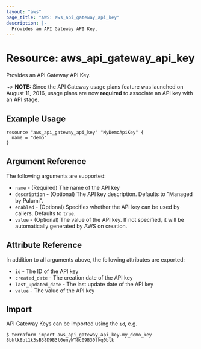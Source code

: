 ```yaml
---
layout: "aws"
page_title: "AWS: aws_api_gateway_api_key"
description: |-
  Provides an API Gateway API Key.
---
```


# Resource: aws_api_gateway_api_key

Provides an API Gateway API Key.

~> **NOTE:** Since the API Gateway usage plans feature was launched on August 11, 2016, usage plans are now **required** to associate an API key with an API stage.

## Example Usage

```hcl
resource "aws_api_gateway_api_key" "MyDemoApiKey" {
  name = "demo"
}
```

## Argument Reference

The following arguments are supported:

* `name` - (Required) The name of the API key
* `description` - (Optional) The API key description. Defaults to "Managed by Pulumi".
* `enabled` - (Optional) Specifies whether the API key can be used by callers. Defaults to `true`.
* `value` - (Optional) The value of the API key. If not specified, it will be automatically generated by AWS on creation.

## Attribute Reference

In addition to all arguments above, the following attributes are exported:

* `id` - The ID of the API key
* `created_date` - The creation date of the API key
* `last_updated_date` - The last update date of the API key
* `value` - The value of the API key

## Import

API Gateway Keys can be imported using the `id`, e.g.

```
$ terraform import aws_api_gateway_api_key.my_demo_key 8bklk8bl1k3sB38D9B3l0enyWT8c09B30lkq0blk
```
